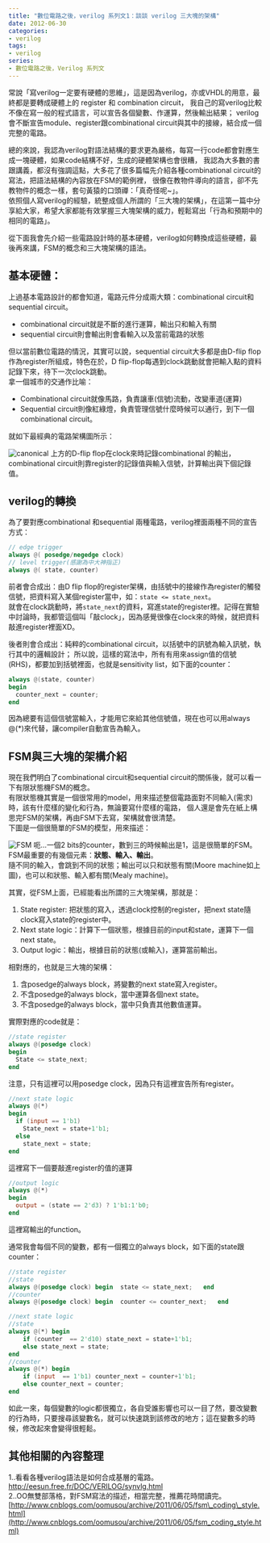 ```yaml
---
title: "數位電路之後，verilog 系列文1：談談 verilog 三大塊的架構"
date: 2012-06-30
categories:
- verilog
tags:
- verilog
series:
- 數位電路之後，Verilog 系列文
---
```


常說「寫verilog一定要有硬體的思維」，這是因為verilog，亦或VHDL的用意，最終都是要轉成硬體上的 register 和 combination circuit，
我自己的寫verilog比較不像在寫一般的程式語言，可以宣告各個變數、作運算，然後輸出結果；
verilog會不斷宣告module、register跟combinational circuit與其中的接線，結合成一個完整的電路。  
<!--more-->

總的來說，我認為verilog對語法結構的要求更為嚴格，每寫一行code都會對應生成一塊硬體，如果code結構不好，生成的硬體架構也會很糟，
我認為大多數的書跟講義，都沒有強調這點，大多花了很多篇幅先介紹各種combinational circuit的寫法，把語法結構的內容放在FSM的範例裡，
很像在教物件導向的語言，卻不先教物件的概念一樣，套句黃猿的口頭禪：「真奇怪呢~」。  
依照個人寫verilog的經驗，統整成個人所謂的「三大塊的架構」，在這第一篇中分享給大家，希望大家都能有效掌握三大塊架構的威力，輕鬆寫出「行為和預期中的相同的電路」。  

從下面我會先介紹一些電路設計時的基本硬體，verilog如何轉換成這些硬體，最後再來講，FSM的概念和三大塊架構的語法。  

## 基本硬體：  
上過基本電路設計的都會知道，電路元件分成兩大類：combinational circuit和sequential circuit。
* combinational circuit就是不斷的進行運算，輸出只和輸入有關
* sequential circuit則會輸出則會看輸入以及當前電路的狀態

但以當前數位電路的情況，其實可以說，sequential circuit大多都是由D-flip flop作為register所組成，特色在於，D flip-flop每遇到clock跳動就會把輸入點的資料記錄下來，待下一次clock跳動。  
拿一個城市的交通作比喻：  
* Combinational circuit就像馬路，負責讓車(信號)流動，改變車道(運算)  
* Sequential circuit則像紅綠燈，負責管理信號什麼時候可以通行，到下一個combinational circuit。  

就如下最經典的電路架構圖所示：  

![canonical](/images/verilog/canonical.png)
上方的D-flip flop在clock來時記錄combinational 的輸出，combinational circuit則靠register的記錄值與輸入信號，計算輸出與下個記錄值。    

## verilog的轉換
為了要對應combinational 和sequential 兩種電路，verilog裡面兩種不同的宣告方式：  
```verilog
// edge trigger
always @( posedge/negedge clock)
// level trigger(感謝為中大神指正)
always @( state, counter)
```

前者會合成出：由D flip flop的register架構，由括號中的接線作為register的觸發信號，把資料寫入某個register當中，如：`state <= state_next`。  
就會在clock跳動時，將`state_next`的資料，寫進state的register裡。記得在實驗中討論時，我都管這個叫「敲clock」，因為感覺很像在clock來的時候，就把資料敲進register裡面XD。  

後者則會合成出：純粹的combinational circuit，以括號中的訊號為輸入訊號，執行其中的邏輯設計；
所以說，這樣的寫法中，所有有用來assign值的信號(RHS)，都要加到括號裡面，也就是sensitivity list，如下面的counter：  
```verilog
always @(state, counter)
begin
  counter_next = counter;
end
```
因為總要有這個信號當輸入，才能用它來給其他信號值，現在也可以用always @(*)來代替，讓compiler自動宣告為輸入。  

## FSM與三大塊的架構介紹
現在我們明白了combinational circuit和sequential circuit的關係後，就可以看一下有限狀態機FSM的概念。  
有限狀態機其實是一個很常用的model，用來描述整個電路面對不同輸入(需求)時，該有什麼樣的變化和行為，無論要寫什麼樣的電路，
個人還是會先在紙上構思完FSM的架構，再由FSM下去寫，架構就會很清楚。  
下圖是一個很簡單的FSM的模型，用來描述：  

![FSM](/images/verilog/FSM.png)
呃…一個2 bits的counter，數到三的時候輸出是1，這是很簡單的FSM。  
FSM最重要的有幾個元素：**狀態、輸入、輸出**。  
隨不同的輸入，會跳到不同的狀態；輸出可以只和狀態有關(Moore machine如上圖)，也可以和狀態、輸入都有關(Mealy machine)。  

其實，從FSM上面，已經能看出所謂的三大塊架構，那就是：  
1. State register: 把狀態的寫入，透過clock控制的register，把next state隨clock寫入state的register中。  
2. Next state logic：計算下一個狀態，根據目前的input和state，運算下一個next state。  
3. Output logic：輸出，根據目前的狀態(或輸入)，運算當前輸出。  

相對應的，也就是三大塊的架構：  
1. 含posedge的always block，將變數的next state寫入register。  
2. 不含posedge的always block，當中運算各個next state。  
3. 不含posedge的always block，當中只負責其他數值運算。  

實際對應的code就是：  
```verilog
//state register
always @(posedge clock)
begin
  State <= state_next;
end
```
注意，只有這裡可以用posedge clock，因為只有這裡宣告所有register。  

```verilog
//next state logic
always @(*)
begin
  if (input == 1'b1)
    State_next = state+1'b1;
  else
    state_next = state;
end
```
這裡寫下一個要敲進register的值的運算  

```verilog
//output logic
always @(*)
begin
  output = (state == 2'd3) ? 1'b1:1'b0;
end
```
這裡寫輸出的function。  

通常我會每個不同的變數，都有一個獨立的always block，如下面的state跟counter：  
```verilog
//state register
//state
always @(posedge clock) begin  state <= state_next;   end
//counter
always @(posedge clock) begin  counter <= counter_next;   end

//next state logic
//state
always @(*) begin
    if (counter  == 2'd10) state_next = state+1'b1;
    else state_next = state;
end
//counter
always @(*) begin
    if (input  == 1'b1) counter_next = counter+1'b1;
    else counter_next = counter;
end
```
如此一來，每個變數的logic都很獨立，各自受誰影響也可以一目了然，要改變數的行為時，只要搜尋該變數名，就可以快速跳到該修改的地方；這在變數多的時候，修改起來會變得很輕鬆。  

## 其他相關的內容整理
1..看看各種verilog語法是如何合成基層的電路。  
<http://eesun.free.fr/DOC/VERILOG/synvlg.html>  
2..OO無雙部落格，對FSM寫法的描述，相當完整，推薦花時間讀完。  
[http://www.cnblogs.com/oomusou/archive/2011/06/05/fsm\_coding\_style.html](http://www.cnblogs.com/oomusou/archive/2011/06/05/fsm_coding_style.html)  

